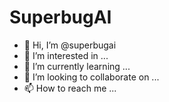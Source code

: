 # SuperbugAI

- 👋 Hi, I’m @superbugai
- 👀 I’m interested in ...
- 🌱 I’m currently learning ...
- 💞️ I’m looking to collaborate on ...
- 📫 How to reach me ...

<!---
superbugai/superbugai is a ✨ special ✨ repository because its `README.md` (this file) appears on your GitHub profile.
You can click the Preview link to take a look at your changes.
--->
